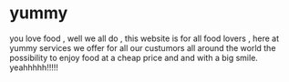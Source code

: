 # yummy
you love food , well we all do , this website is for all food lovers , here at yummy services we 
offer for all our custumors all around the world the possibility to enjoy food at a cheap price and and with a big smile.
yeahhhhh!!!!!
